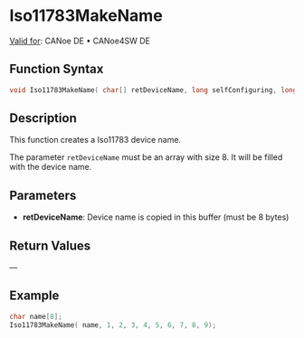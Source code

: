 # Iso11783MakeName

[Valid for](../../../../Shared/FeatureAvailability.md): CANoe DE • CANoe4SW DE

## Function Syntax

```c
void Iso11783MakeName( char[] retDeviceName, long selfConfiguring, long industryGroup, long deviceClassInstance, long deviceClass, long function, long functionInstance, long ECUInstance, long manufacturerCode, long identityNumber );
```

## Description

This function creates a Iso11783 device name.

The parameter `retDeviceName` must be an array with size 8. It will be filled with the device name.

## Parameters

- **retDeviceName**: Device name is copied in this buffer (must be 8 bytes)

## Return Values

—

## Example

```c
char name[8];
Iso11783MakeName( name, 1, 2, 3, 4, 5, 6, 7, 8, 9);
```
